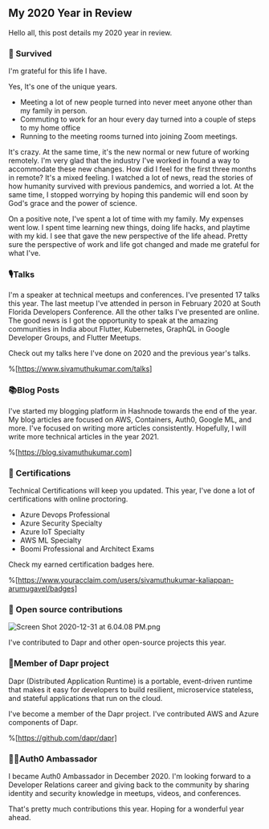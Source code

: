 ## My 2020 Year in Review

Hello all, this post details my 2020 year in review. 

### 🙏 Survived

I'm grateful for this life I have. 

Yes, It's one of the unique years. 

* Meeting a lot of new people turned into never meet anyone other than my family in person. 
* Commuting to work for an hour every day turned into a couple of steps to my home office
* Running to the meeting rooms turned into joining Zoom meetings.

It's crazy. At the same time, it's the new normal or new future of working remotely. I'm very glad that the industry I've worked in found a way to accommodate these new changes. How did I feel for the first three months in remote? It's a mixed feeling. I watched a lot of news, read the stories of how humanity survived with previous pandemics, and worried a lot.  At the same time, I stopped worrying by hoping this pandemic will end soon by God's grace and the power of science.

On a positive note, I've spent a lot of time with my family. My expenses went low. I spent time learning new things, doing life hacks, and playtime with my kid. I see that gave the new perspective of the life ahead. Pretty sure the perspective of work and life got changed and made me grateful for what I've.

### 🎙Talks

I'm a speaker at technical meetups and conferences. I've presented 17 talks this year. The last meetup I've attended in person in February 2020 at South Florida Developers Conference. All the other talks I've presented are online. The good news is I got the opportunity to speak at the amazing communities in India about Flutter, Kubernetes, GraphQL in Google Developer Groups, and Flutter Meetups.

Check out my talks here I've done on 2020 and the previous year's talks.

%[https://www.sivamuthukumar.com/talks]


### 📚Blog Posts

I've started my blogging platform in Hashnode towards the end of the year. My blog articles are focused on AWS, Containers, Auth0, Google ML, and more. I've focused on writing more articles consistently. Hopefully, I will write more technical articles in the year 2021.

%[https://blog.sivamuthukumar.com]

### 📖 Certifications 

Technical Certifications will keep you updated. This year, I've done a lot of certifications with online proctoring.

* Azure Devops Professional
* Azure Security Specialty
* Azure IoT Specialty
* AWS ML Specialty
* Boomi Professional and Architect Exams

Check my earned certification badges here.

%[https://www.youracclaim.com/users/sivamuthukumar-kaliappan-arumugavel/badges]

### 🚚 Open source contributions

![Screen Shot 2020-12-31 at 6.04.08 PM.png](https://cdn.hashnode.com/res/hashnode/image/upload/v1609455873200/Jn38JMtJX_.png)

I've contributed to Dapr and other open-source projects this year.

### 🚀Member of Dapr project

Dapr (Distributed Application Runtime) is a portable, event-driven runtime that makes it easy for developers to build resilient, microservice stateless, and stateful applications that run on the cloud. 

I've become a member of the Dapr project. I've contributed AWS and Azure components of Dapr.

%[https://github.com/dapr/dapr]

### 🧑‍🚀Auth0 Ambassador

I became Auth0 Ambassador in December 2020. I'm looking forward to a Developer Relations career and giving back to the community by sharing identity and security knowledge in meetups, videos, and conferences.

That's pretty much contributions this year. Hoping for a wonderful year ahead.

